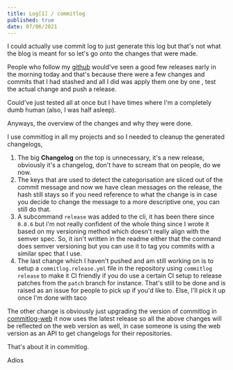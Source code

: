 ```yaml
---
title: Log[1] / commitlog
published: true
date: 07/06/2021
---
```


I could actually use commit log to just generate this log but that's not what the blog is meant for so let's go onto the changes that were made.

People who follow my [github](https://github.com/barelyhuman) would've seen a good few releases early in the morning today and that's because there were a few changes and commits that I had stashed and all I did was apply them one by one , test the actual change and push a release.

Could've just tested all at once but I have times where I'm a completely dumb human (also, I was half asleep).

Anyways, the overview of the changes and why they were done.

I use commitlog in all my projects and so I needed to cleanup the generated changelogs,

1. The big **Changelog** on the top is unnecessary, it's a new release, obviously it's a changelog, don't have to scream that on people, do we now.
2. The keys that are used to detect the categorisation are sliced out of the commit message and now we have clean messages on the release, the hash still stays so if you need reference to what the change is in case you decide to change the message to a more descriptive one, you can still do that.
3. A subcommand `release` was added to the cli, it has been there since `0.0.6` but i'm not really confident of the whole thing since I wrote it based on my versioning method which doesn't really align with the semver spec. So, it isn't written in the readme either that the command does semver versioning but you can use it to tag you commits with a similar spec that I use.
4. The last change which I haven't pushed and am still working on is to setup a `commitlog.release.yml` file in the repository using `commitlog release` to make it CI friendly if you do use a certain CI setup to release patches from the `patch` branch for instance. That's still to be done and is raised as an issue for people to pick up if you'd like to. Else, I'll pick it up once I'm done with taco

The other change is obviously just upgrading the version of commitlog in [commitlog-web](https://commitlog-web.herokuapp.com/) it now uses the latest release so all the above changes will be reflected on the web version as well, in case someone is using the web version as an API to get changelogs for their repositories.

That's about it in commitlog.

Adios
